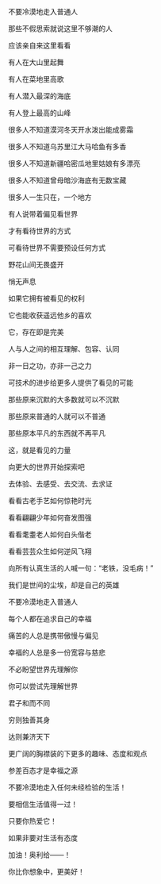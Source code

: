 不要冷漠地走入普通人

那些不假思索就说这里不够潮的人

应该亲自来这里看看



有人在大山里起舞

有人在菜地里高歌

有人潜入最深的海底

有人登上最高的山峰



很多人不知道漠河冬天开水泼出能成雾霜

很多人不知道乌苏里江大马哈鱼有多香

很多人不知道新疆哈密瓜地里姑娘有多漂亮

很多人不知道曾母暗沙海底有无数宝藏

很多人一生只在，一个地方



有人说带着偏见看世界

才有看待世界的方式

可看待世界不需要预设任何方式

野花山间无畏盛开

悄无声息

如果它拥有被看见的权利

它也能收获遥远他乡的喜欢

它，存在即是完美



人与人之间的相互理解、包容、认同

非一日之功，亦非一己之力

可技术的进步给更多人提供了看见的可能

那些原来沉默的大多数就可以不沉默

那些原来普通的人就可以不普通

那些原本平凡的东西就不再平凡

这，就是看见的力量

向更大的世界开始探索吧



去体验、去感受、去交流、去求证

看看古老手艺如何惊艳时光

看看翩翩少年如何奋发图强

看看耄耋老人如何白头偕老

看看芸芸众生如何逆风飞翔



向所有认真生活的人喊一句：“老铁，没毛病！”

我们是世间的尘埃，却是自己的英雄



不要冷漠地走入普通人

每个人都在追求自己的幸福

痛苦的人总是携带傲慢与偏见

幸福的人总是多一份宽容与慈悲

不必盼望世界先理解你

你可以尝试先理解世界

君子和而不同

穷则独善其身

达则兼济天下

更广阔的胸襟装的下更多的趣味、态度和观点

参差百态才是幸福之源



不要冷漠地走入任何未经检验的生活！

要相信生活值得一过！

只要你热爱它！

如果非要对生活有态度

加油！奥利给——！

你比你想象中，更美好！